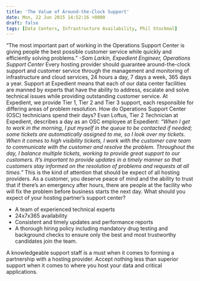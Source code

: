 ```yaml
---
title: 'The Value of Around-the-Clock Support'
date: Mon, 22 Jun 2015 14:52:16 +0000
draft: false
tags: [Data Centers, Infrastructure Availability, Phil Stockmal]
---
```


“The most important part of working in the Operations Support Center is giving people the best possible customer service while quickly and efficiently solving problems.” _\-Sam Larkin, Expedient Engineer, Operations Support Center_ Every hosting provider should guarantee around-the-clock support and customer service through the management and monitoring of infrastructure and cloud services, 24 hours a day, 7 days a week, 365 days a year. Support at Expedient means that each of our data center facilities are manned by experts that have the ability to address, escalate and solve technical issues while providing outstanding customer service. At Expedient, we provide Tier 1, Tier 2 and Tier 3 support, each responsible for differing areas of problem resolution. How do Operations Support Center (OSC) technicians spend their days? Evan Loftus, Tier 2 Technician at Expedient, describes a day as an OSC employee at Expedient: _“When I get to work in the morning, I put myself in the queue to be contacted if needed; some tickets are automatically assigned to me, so I look over my tickets. When it comes to high visibility tickets, I work with the customer care team to communicate with the customer and resolve the problem. Throughout the day, I balance multiple tickets, working to provide great support to our customers. It’s important to provide updates in a timely manner so that customers stay informed on the resolution of problems and requests at all times.”_ This is the kind of attention that should be expect of all hosting providers. As a customer, you deserve peace of mind and the ability to trust that if there’s an emergency after hours, there are people at the facility who will fix the problem before business starts the next day. What should you expect of your hosting partner’s support center?

*   A team of experienced technical experts
*   24x7x365 availability
*   Consistent and timely updates and performance reports
*   A thorough hiring policy including mandatory drug testing and background checks to ensure only the best and most trustworthy candidates join the team.

A knowledgeable support staff is a must when it comes to forming a partnership with a hosting provider. Accept nothing less than superior support when it comes to where you host your data and critical applications.